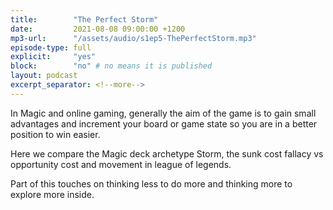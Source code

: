 ```yaml
---
title:        "The Perfect Storm"
date:         2021-08-08 09:00:00 +1200
mp3-url:      "/assets/audio/s1ep5-ThePerfectStorm.mp3"
episode-type: full
explicit:     "yes"
block:        "no" # no means it is published
layout: podcast
excerpt_separator: <!--more-->
---
```

<!--more-->

In Magic and online gaming, generally the aim of the game is to gain small advantages and increment your board or game state so you are in a better position to win easier.

Here we compare the Magic deck archetype Storm, the sunk cost fallacy vs opportunity cost and movement in league of legends.

Part of this touches on thinking less to do more and thinking more to explore more inside.